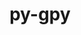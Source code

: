 ---
title: "py-gpy"
layout: cache
categories: [package, v0.18.1]
meta: {"versions": ["1.9.9"], "compilers": ["gcc@=7.5.0"], "oss": ["ubuntu18.04"], "platforms": ["linux"], "targets": ["x86_64"], "stacks": ["e4s", "root"], "num_specs": 1, "num_specs_by_stack": {"e4s": 1, "root": 1}}
spec_details: [{"hash": "hznr5borvvedbbrqzawyqqj2wittgql2", "compiler": "gcc@=7.5.0", "versions": ["1.9.9"], "os": "ubuntu18.04", "platform": "linux", "target": "x86_64", "variants": [], "stacks": ["e4s", "root"], "size": "-", "tarball": "https://binaries.spack.io/v0.18.1/build_cache/linux-ubuntu18.04-x86_64/gcc-7.5.0/py-gpy-1.9.9/linux-ubuntu18.04-x86_64-gcc-7.5.0-py-gpy-1.9.9-hznr5borvvedbbrqzawyqqj2wittgql2.spack"}]
---